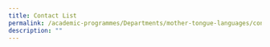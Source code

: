 ```yaml
---
title: Contact List
permalink: /academic-programmes/Departments/mother-tongue-languages/contact-list/permalink
description: ""
---
```

